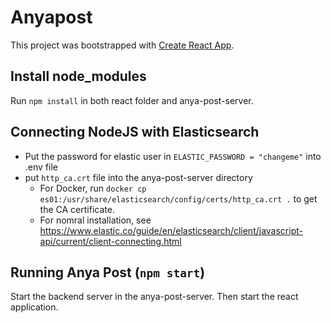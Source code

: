 # Anyapost

This project was bootstrapped with [Create React App](https://github.com/facebook/create-react-app).

## Install node_modules
Run `npm install` in both react folder and anya-post-server.

## Connecting NodeJS with Elasticsearch
- Put the password for elastic user in ```ELASTIC_PASSWORD = "changeme"``` into .env file
- put ```http_ca.crt``` file into the anya-post-server directory
    - For Docker, run ```docker cp es01:/usr/share/elasticsearch/config/certs/http_ca.crt .``` to get the CA certificate.
    - For nomral installation, see https://www.elastic.co/guide/en/elasticsearch/client/javascript-api/current/client-connecting.html 

## Running Anya Post (```npm start```)
Start the backend server in the anya-post-server. Then start the react application.
